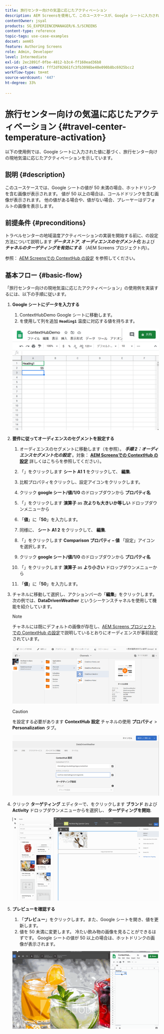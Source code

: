 ```yaml
---
title: 旅行センター向けの気温に応じたアクティベーション
description: AEM Screensを使用して、このユースケースが、Google シートに入力された値に基づいて、トラベルセンターのローカル温度アクティベーションの使用方法を示す方法を説明します。
contentOwner: jsyal
products: SG_EXPERIENCEMANAGER/6.5/SCREENS
content-type: reference
topic-tags: use-case-examples
docset: aem65
feature: Authoring Screens
role: Admin, Developer
level: Intermediate
exl-id: 2ec2891f-0fbe-4812-b3c4-ff160ead36b8
source-git-commit: fff2df02661fc3fb3098be40e090b8bc6925bcc2
workflow-type: tm+mt
source-wordcount: '447'
ht-degree: 33%

---
```


# 旅行センター向けの気温に応じたアクティベーション {#travel-center-temperature-activation}

以下の使用例では、Google シートに入力された値に基づく、旅行センター向けの現地気温に応じたアクティベーションを示しています。

## 説明 {#description}

このユースケースでは、Google シートの値が 50 未満の場合、ホットドリンクを含む画像が表示されます。 値が 50 以上の場合は、コールドドリンクを含む画像が表示されます。 他の値がある場合や、値がない場合、プレーヤーはデフォルトの画像を表示します。

## 前提条件 {#preconditions}

トラベルセンターの地域温度アクティベーションの実装を開始する前に、の設定方法について説明します ***データストア***, ***オーディエンスのセグメント化*** および ***チャネルのターゲティングを有効にする*** （AEM Screens プロジェクト内）。

参照： [AEM Screensでの ContextHub の設定](configuring-context-hub.md) を参照してください。

## 基本フロー {#basic-flow}

「旅行センター向けの現地気温に応じたアクティベーション」の使用例を実装するには、以下の手順に従います。

1. **Google シートにデータを入力する**

   1. ContextHubDemo Google シートに移動します。
   1. を使用して列を追加 **`Heading1`** 温度に対応する値を持ちます。

   ![screen_shot_2019-05-08at112911am](assets/screen_shot_2019-05-08at112911am.png)

1. **要件に従ってオーディエンスのセグメントを設定する**

   1. オーディエンスのセグメントに移動します（を参照）。 ***手順 2：オーディエンスセグメント化の設定*** 。対象： **[AEM Screensでの ContextHub の設定](configuring-context-hub.md)** 詳しくはこちらを参照してください）。

   1. 「」をクリックします **シート A1 1** をクリックして、 **編集**.

   1. 比較プロパティをクリックし、設定アイコンをクリックします。
   1. クリック **google シート/値/1/0** のドロップダウンから **プロパティ名**

   1. 「」をクリックします **演算子** as **次よりも大きいか等しい** ドロップダウンメニューから

   1. 「**値**」に「**50**」を入力します。

   1. 同様に、 **シート A1 2** をクリックして、 **編集**.

   1. 「」をクリックします **Comparison プロパティ – 値** 「設定」アイコンを選択します。
   1. クリック **google シート/値/1/0** のドロップダウンから **プロパティ名**

   1. 「」をクリックします **演算子** as **より小さい** ドロップダウンメニューから

   1. 「**値**」に「**50**」を入力します。

1. チャネルに移動して選択し、アクションバーの「**編集**」をクリックします。次の例では、**DataDrivenWeather** というシーケンスチャネルを使用して機能を紹介しています。

   >[!NOTE]
   >
   >チャネルには既にデフォルトの画像が存在し、[AEM Screens プロジェクトでの ContextHub の設定](configuring-context-hub.md)で説明しているとおりにオーディエンスが事前設定されています。

   ![screen_shot_2019-05-08at113022am](assets/screen_shot_2019-05-08at113022am.png)

   >[!CAUTION]
   >
   >を設定する必要があります **ContextHub** **設定** チャネルの使用 **プロパティ** > **Personalization** タブ。

   ![screen_shot_2019-05-08at114106am](assets/screen_shot_2019-05-08at114106am.png)

1. クリック **ターゲティング** エディターで、をクリックします **ブランド** および **Activity** ドロップダウンメニューからを選択し、 **ターゲティングを開始**.

   ![new_activity3](assets/new_activity3.gif)

1. **プレビューを確認する**

   1. 「**プレビュー**」をクリックします。また、Google シートを開き、値を更新します。
   1. 値を 50 未満に変更します。 冷たい飲み物の画像を見ることができるはずです。 Google シートの値が 50 以上の場合は、ホットドリンクの画像が表示されます。

   ![result3](assets/result3.gif)
